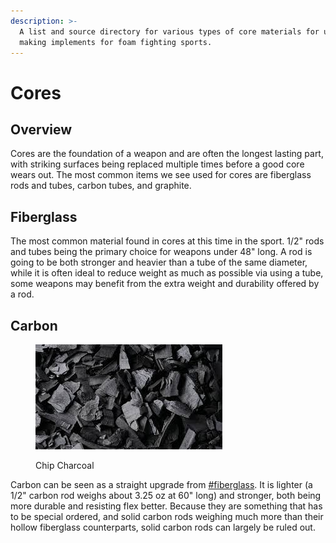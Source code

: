 ```yaml
---
description: >-
  A list and source directory for various types of core materials for use when
  making implements for foam fighting sports.
---
```


# Cores

## Overview

Cores are the foundation of a weapon and are often the longest lasting part, with striking surfaces being replaced multiple times before a good core wears out. The most common items we see used for cores are fiberglass rods and tubes, carbon tubes, and graphite.

## Fiberglass

The most common material found in cores at this time in the sport. 1/2" rods and tubes being the primary choice for weapons under 48" long. A rod is going to be both stronger and heavier than a tube of the same diameter, while it is often ideal to reduce weight as much as possible via using a tube, some weapons may benefit from the extra weight and durability offered by a rod.&#x20;

## Carbon

<div align="left"><figure><img src="../../.gitbook/assets/Untitled (19).jpg" alt=""><figcaption><p>Chip Charcoal</p></figcaption></figure></div>

Carbon can be seen as a straight upgrade from [#fiberglass](./#fiberglass "mention"). It is lighter (a 1/2" carbon rod weighs about 3.25 oz at 60" long) and stronger, both being more durable and resisting flex better. Because they are something that has to be special ordered, and solid carbon rods weighing much more than their hollow fiberglass counterparts, solid carbon rods can largely be ruled out.&#x20;
